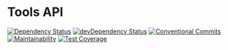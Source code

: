 # Tools API

[![Dependency Status](https://david-dm.org/joao-fontenele/stable-cache.svg)](https://david-dm.org/joao-fontenele/stable-cache)
[![devDependency Status](https://david-dm.org/joao-fontenele/stable-cache/dev-status.svg)](https://david-dm.org/joao-fontenele/stable-cache#info=devDependencies)
[![Conventional Commits](https://img.shields.io/badge/Conventional%20Commits-1.0.0-yellow.svg)](https://conventionalcommits.org)
[![Maintainability](https://api.codeclimate.com/v1/badges/01545d9f674b22236c7a/maintainability)](https://codeclimate.com/github/joao-fontenele/tools-api/maintainability)
[![Test Coverage](https://api.codeclimate.com/v1/badges/01545d9f674b22236c7a/test_coverage)](https://codeclimate.com/github/joao-fontenele/tools-api/test_coverage)
